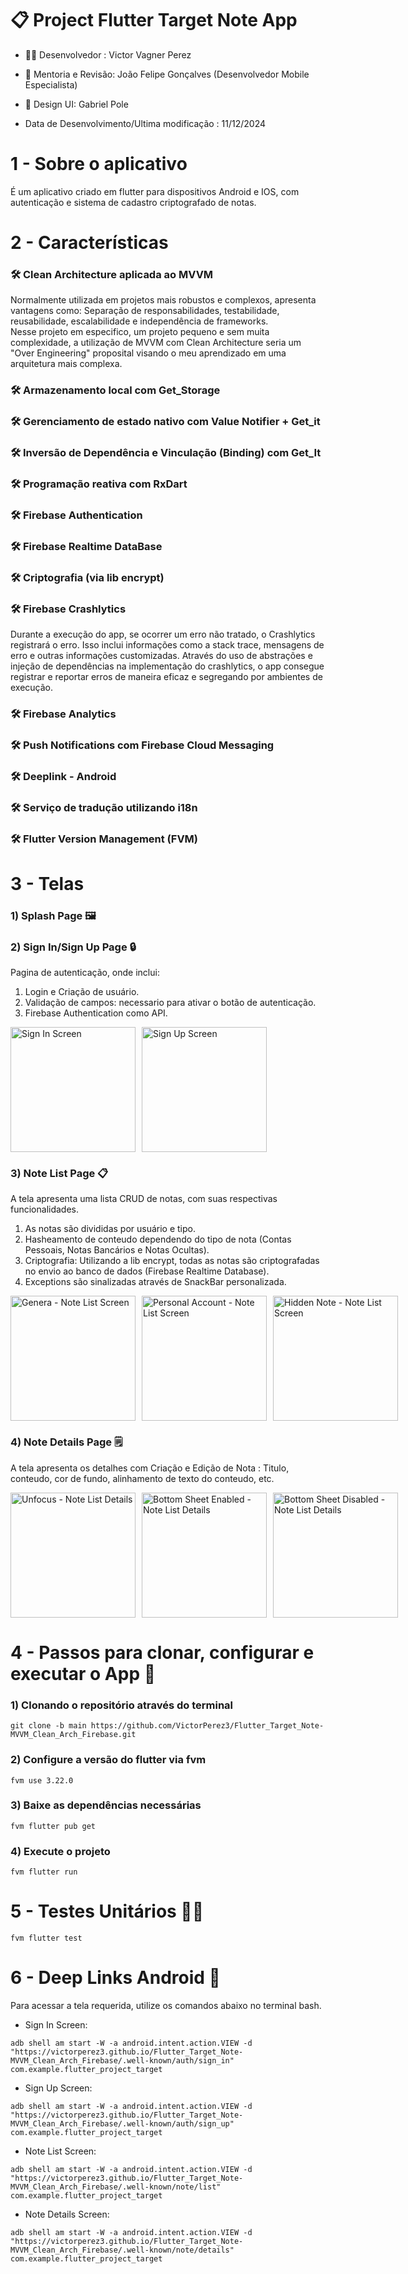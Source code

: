 # 📋 Project Flutter Target Note App

* 👨‍💻 Desenvolvedor : Victor Vagner Perez

* 🏅 Mentoria e Revisão: João Felipe Gonçalves (Desenvolvedor Mobile Especialista)

* 🎨 Design UI: Gabriel Pole

*  Data de Desenvolvimento/Ultima modificação : 11/12/2024

# 

# 1 - Sobre o aplicativo
É um aplicativo criado em flutter para dispositivos Android e IOS, com autenticação e sistema de cadastro criptografado de notas.

#

# 2 - Características
### 🛠️ Clean Architecture aplicada ao MVVM
Normalmente utilizada em projetos mais robustos e complexos, apresenta vantagens como: Separação de responsabilidades, testabilidade, reusabilidade, escalabilidade e independência de frameworks.\
Nesse projeto em especifico, um projeto pequeno e sem muita complexidade, a utilização de MVVM com Clean Architecture seria um "Over Engineering" proposital visando o meu aprendizado em uma arquitetura mais complexa.

### 🛠️ Armazenamento local com Get_Storage

### 🛠️ Gerenciamento de estado nativo com Value Notifier + Get_it 

### 🛠️ Inversão de Dependência e Vinculação (Binding) com Get_It

### 🛠️ Programação reativa com RxDart

### 🛠️ Firebase Authentication

### 🛠️ Firebase Realtime DataBase

### 🛠️ Criptografia (via lib encrypt)

### 🛠️ Firebase Crashlytics
Durante a execução do app, se ocorrer um erro não tratado, o Crashlytics registrará o erro. Isso inclui informações como a stack trace, mensagens de erro e outras informações customizadas. Através do uso de abstrações e injeção de dependências na implementação do crashlytics, o app consegue registrar e reportar erros de maneira eficaz e segregando por ambientes de execução.

### 🛠️ Firebase Analytics

### 🛠️ Push Notifications com Firebase Cloud Messaging

### 🛠️ Deeplink - Android

### 🛠️ Serviço de tradução utilizando i18n

### 🛠️ Flutter Version Management (FVM)

#

# 3 - Telas

### 1) Splash Page 🖼️

### 2) Sign In/Sign Up Page 🔒
Pagina de autenticação, onde inclui:
1. Login e Criação de usuário.
2. Validação de campos: necessario para ativar o botão de autenticação.
3. Firebase Authentication como API.

<div style="display: flex; gap: 10px;">
  <img src="https://github.com/VictorPerez3/Flutter_Target_Note-MVVM_Clean_Arch_Firebase/blob/develop/assets/images/documentation/doc-sign-in.jpg" alt="Sign In Screen" width="200"/>
  <img src="https://github.com/VictorPerez3/Flutter_Target_Note-MVVM_Clean_Arch_Firebase/blob/develop/assets/images/documentation/doc-sign-up.jpg" alt="Sign Up Screen" width="200"/>
</div>

### 3) Note List Page 📋
A tela apresenta uma lista CRUD de notas, com suas respectivas funcionalidades.
1. As notas são divididas por usuário e tipo.
2. Hasheamento de conteudo dependendo do tipo de nota (Contas Pessoais, Notas Bancários e Notas Ocultas).
3. Criptografia: Utilizando a lib encrypt, todas as notas são criptografadas no envio ao banco de dados (Firebase Realtime Database).
4. Exceptions são sinalizadas através de SnackBar personalizada.

<div style="display: flex; gap: 10px;">
  <img src="https://github.com/VictorPerez3/Flutter_Target_Note-MVVM_Clean_Arch_Firebase/blob/develop/assets/images/documentation/doc-geral-list.jpg" alt="Genera - Note List Screen" width="200"/>
  <img src="https://github.com/VictorPerez3/Flutter_Target_Note-MVVM_Clean_Arch_Firebase/blob/develop/assets/images/documentation/doc-contas-pessoais-list.jpg" alt="Personal Account - Note List Screen" width="200"/>
  <img src="https://github.com/VictorPerez3/Flutter_Target_Note-MVVM_Clean_Arch_Firebase/blob/develop/assets/images/documentation/doc-notas-ocultas-list.jpg" alt="Hidden Note - Note List Screen" width="200"/>
</div>

### 4) Note Details Page 🗒️
A tela apresenta os detalhes com Criação e Edição de Nota : Titulo, conteudo, cor de fundo, alinhamento de texto do conteudo, etc.

<div style="display: flex; gap: 10px;">
  <img src="https://github.com/VictorPerez3/Flutter_Target_Note-MVVM_Clean_Arch_Firebase/blob/develop/assets/images/documentation/doc-unfocus-details.jpg" alt="Unfocus - Note List Details" width="200"/>
  <img src="https://github.com/VictorPerez3/Flutter_Target_Note-MVVM_Clean_Arch_Firebase/blob/develop/assets/images/documentation/doc-bottom-sheet-enabled-details.jpg" alt="Bottom Sheet Enabled - Note List Details" width="200"/>
  <img src="https://github.com/VictorPerez3/Flutter_Target_Note-MVVM_Clean_Arch_Firebase/blob/develop/assets/images/documentation/doc-bottom-sheet-disabled-details.jpg.jpg" alt="Bottom Sheet Disabled - Note List Details" width="200"/>
</div>

# 4 - Passos para clonar, configurar e executar o App 📜
### 1) Clonando o repositório através do terminal

```
git clone -b main https://github.com/VictorPerez3/Flutter_Target_Note-MVVM_Clean_Arch_Firebase.git
```

### 2) Configure a versão do flutter via fvm

```
fvm use 3.22.0
```

### 3) Baixe as dependências necessárias

```
fvm flutter pub get 
```

### 4) Execute o projeto

```
fvm flutter run
```

# 5 - Testes Unitários ⛓️‍💥

```
fvm flutter test
```

# 6 - Deep Links Android 🛜
Para acessar a tela requerida, utilize os comandos abaixo no terminal bash.
- Sign In Screen:
```
adb shell am start -W -a android.intent.action.VIEW -d "https://victorperez3.github.io/Flutter_Target_Note-MVVM_Clean_Arch_Firebase/.well-known/auth/sign_in" com.example.flutter_project_target
```
- Sign Up Screen:
```
adb shell am start -W -a android.intent.action.VIEW -d "https://victorperez3.github.io/Flutter_Target_Note-MVVM_Clean_Arch_Firebase/.well-known/auth/sign_up" com.example.flutter_project_target
```
- Note List Screen:
```
adb shell am start -W -a android.intent.action.VIEW -d "https://victorperez3.github.io/Flutter_Target_Note-MVVM_Clean_Arch_Firebase/.well-known/note/list" com.example.flutter_project_target
```
- Note Details Screen:
```
adb shell am start -W -a android.intent.action.VIEW -d "https://victorperez3.github.io/Flutter_Target_Note-MVVM_Clean_Arch_Firebase/.well-known/note/details" com.example.flutter_project_target
```

